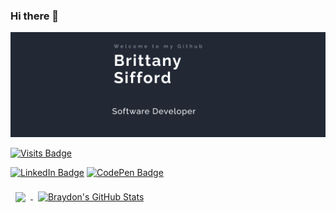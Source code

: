 ### Hi there 👋
[![Britt's GitHub Banner](./assets/GitHubHeader.png)](https://www.linkedin.com/in/brittany-sifford-3637041b6/)

<!-- Badges -->

[![Visits Badge](https://badges.pufler.dev/visits/Thebittles/Thebittles)](https:Thebittles.dev)

[![LinkedIn Badge](https://img.shields.io/badge/LinkedIn-Profile-informational?style=flat&logo=linkedin&logoColor=white&color=0D76A8)](https://www.linkedin.com/in/brittany-sifford-3637041b6/)
[![CodePen Badge](https://img.shields.io/badge/CodePen-Profile-informational?style=flat&logo=codepen&logoColor=white&color=black)](https://codepen.io/Thebittles)



 <!-- Github Stats -->

<a href="https://github.com/Thebittles">
  <img align="center" style="margin:0.5rem" src="https://github-readme-stats.vercel.app/api/top-langs/?username=Thebittles&hide=html,css&title_color=ffffff&text_color=c9cacc&icon_color=4AB197&bg_color=1A2B34" />
</a>

<a href="https://github.com/Thebittles">
  <img align="center" style="margin:0.5rem" src="https://github-readme-stats.vercel.app/api?username=Thebittles&show_icons=true&line_height=27&count_private=true&title_color=ffffff&text_color=c9cacc&icon_color=4AB097&bg_color=1A2B34" alt="Braydon's GitHub Stats" />
</a>
<!--
**Thebittles/Thebittles** is a ✨ _special_ ✨ repository because its `README.md` (this file) appears on your GitHub profile.

Here are some ideas to get you started:

- 🔭 I’m currently working on ...
- 🌱 I’m currently learning ...
- 👯 I’m looking to collaborate on ...
- 🤔 I’m looking for help with ...
- 💬 Ask me about ...
- 📫 How to reach me: ...
- 😄 Pronouns: ...
- ⚡ Fun fact: ...
-->
